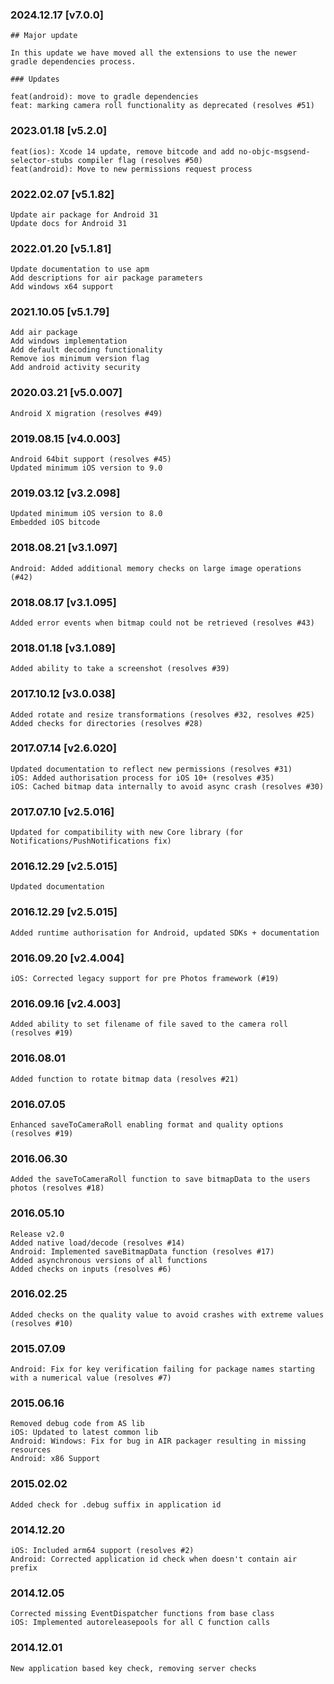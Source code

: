 ### 2024.12.17 [v7.0.0]

```
## Major update 

In this update we have moved all the extensions to use the newer gradle dependencies process. 

### Updates 

feat(android): move to gradle dependencies
feat: marking camera roll functionality as deprecated (resolves #51)
```

### 2023.01.18 [v5.2.0]

```
feat(ios): Xcode 14 update, remove bitcode and add no-objc-msgsend-selector-stubs compiler flag (resolves #50)
feat(android): Move to new permissions request process
```

### 2022.02.07 [v5.1.82]

```
Update air package for Android 31
Update docs for Android 31
```

### 2022.01.20 [v5.1.81]

```
Update documentation to use apm
Add descriptions for air package parameters
Add windows x64 support
```

### 2021.10.05 [v5.1.79]

```
Add air package
Add windows implementation
Add default decoding functionality
Remove ios minimum version flag
Add android activity security
```



### 2020.03.21 [v5.0.007]

```
Android X migration (resolves #49)
```


### 2019.08.15 [v4.0.003]

```
Android 64bit support (resolves #45)
Updated minimum iOS version to 9.0
```


### 2019.03.12 [v3.2.098]

```
Updated minimum iOS version to 8.0
Embedded iOS bitcode
```


### 2018.08.21 [v3.1.097]

```
Android: Added additional memory checks on large image operations (#42)
```


### 2018.08.17 [v3.1.095]

```
Added error events when bitmap could not be retrieved (resolves #43)
```


### 2018.01.18 [v3.1.089]

```
Added ability to take a screenshot (resolves #39)
```

### 2017.10.12 [v3.0.038]

```
Added rotate and resize transformations (resolves #32, resolves #25)
Added checks for directories (resolves #28) 
```


### 2017.07.14 [v2.6.020]

```
Updated documentation to reflect new permissions (resolves #31)
iOS: Added authorisation process for iOS 10+ (resolves #35)
iOS: Cached bitmap data internally to avoid async crash (resolves #30)
```


### 2017.07.10 [v2.5.016]

```
Updated for compatibility with new Core library (for Notifications/PushNotifications fix)
```


### 2016.12.29 [v2.5.015]

```
Updated documentation
```


### 2016.12.29 [v2.5.015]

```
Added runtime authorisation for Android, updated SDKs + documentation
```


### 2016.09.20 [v2.4.004]

```
iOS: Corrected legacy support for pre Photos framework (#19)
```


### 2016.09.16 [v2.4.003]

```
Added ability to set filename of file saved to the camera roll (resolves #19)
```


###  2016.08.01

```
Added function to rotate bitmap data (resolves #21)
```


###  2016.07.05

```
Enhanced saveToCameraRoll enabling format and quality options (resolves #19)
```


###  2016.06.30

```
Added the saveToCameraRoll function to save bitmapData to the users photos (resolves #18)
```


### 2016.05.10

```
Release v2.0
Added native load/decode (resolves #14)
Android: Implemented saveBitmapData function (resolves #17)
Added asynchronous versions of all functions
Added checks on inputs (resolves #6)
```


### 2016.02.25

```
Added checks on the quality value to avoid crashes with extreme values (resolves #10)
```


### 2015.07.09

```
Android: Fix for key verification failing for package names starting with a numerical value (resolves #7)
```


### 2015.06.16

```
Removed debug code from AS lib
iOS: Updated to latest common lib
Android: Windows: Fix for bug in AIR packager resulting in missing resources
Android: x86 Support
```


### 2015.02.02

```
Added check for .debug suffix in application id
```


### 2014.12.20

```
iOS: Included arm64 support (resolves #2) 
Android: Corrected application id check when doesn't contain air prefix 
```


### 2014.12.05

```
Corrected missing EventDispatcher functions from base class
iOS: Implemented autoreleasepools for all C function calls
```


### 2014.12.01

```
New application based key check, removing server checks
```
